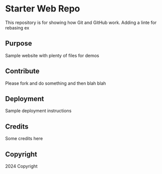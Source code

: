 # Starter Web Repo

This repository is for showing how Git and GitHub work. Adding a linte for rebasing ex

## Purpose

Sample website with plenty of files for demos

## Contribute

Please fork and do something and then blah blah

## Deployment

Sample deployment instructions

## Credits

Some credits here

## Copyright

2024 Copyright
